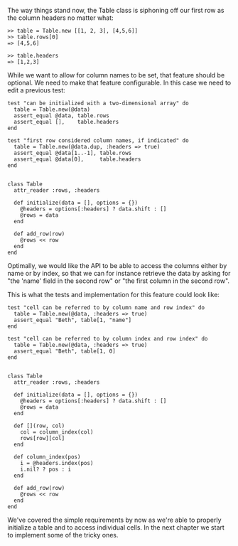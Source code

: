 
The way things stand now, the Table class is siphoning off our first row as the column headers no matter what:

    >> table = Table.new [[1, 2, 3], [4,5,6]]
    >> table.rows[0]
    => [4,5,6]

    >> table.headers
    => [1,2,3]

While we want to allow for column names to be set, that feature should be optional. We need to make that feature configurable. In this case we need to edit a previous test:

    test "can be initialized with a two-dimensional array" do
      table = Table.new(@data)
      assert_equal @data, table.rows
      assert_equal [],    table.headers
    end

    test "first row considered column names, if indicated" do
      table = Table.new(@data.dup, :headers => true)
      assert_equal @data[1..-1], table.rows
      assert_equal @data[0],     table.headers
    end


    class Table
      attr_reader :rows, :headers

      def initialize(data = [], options = {})
        @headers = options[:headers] ? data.shift : []
        @rows = data
      end

      def add_row(row)
        @rows << row
      end
    end

Optimally, we would like the API to be able to access the columns either by name or by index, so that we can for instance retrieve the data by asking for "the 'name' field in the second row" or "the first column in the second row".

This is what the tests and implementation for this feature could look like:

    test "cell can be referred to by column name and row index" do
      table = Table.new(@data, :headers => true)
      assert_equal "Beth", table[1, "name"]
    end

    test "cell can be referred to by column index and row index" do
      table = Table.new(@data, :headers => true)
      assert_equal "Beth", table[1, 0]
    end


    class Table
      attr_reader :rows, :headers

      def initialize(data = [], options = {})
        @headers = options[:headers] ? data.shift : []
        @rows = data
      end

      def [](row, col)
        col = column_index(col)
        rows[row][col]
      end

      def column_index(pos)
        i = @headers.index(pos)
        i.nil? ? pos : i
      end

      def add_row(row)
        @rows << row
      end
    end

We've covered the simple requirements by now as we're able to properly initialize a table and to access individual cells. In the next chapter we start to implement some of the tricky ones.

